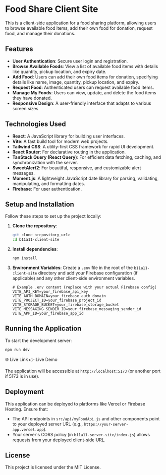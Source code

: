 # Food Share Client Site

This is a client-side application for a food sharing platform, allowing users to browse available food items, add their own food for donation, request food, and manage their donations.

## Features

*   **User Authentication**: Secure user login and registration.
*   **Browse Available Foods**: View a list of available food items with details like quantity, pickup location, and expiry date.
*   **Add Food**: Users can add their own food items for donation, specifying details like name, image, quantity, pickup location, and expiry.
*   **Request Food**: Authenticated users can request available food items.
*   **Manage My Foods**: Users can view, update, and delete the food items they have donated.
*   **Responsive Design**: A user-friendly interface that adapts to various screen sizes.

## Technologies Used

*   **React**: A JavaScript library for building user interfaces.
*   **Vite**: A fast build tool for modern web projects.
*   **Tailwind CSS**: A utility-first CSS framework for rapid UI development.
*   **React Router**: For declarative routing in the application.
*   **TanStack Query (React Query)**: For efficient data fetching, caching, and synchronization with the server.
*   **SweetAlert2**: For beautiful, responsive, and customizable alert messages.
*   **Moment.js**: A lightweight JavaScript date library for parsing, validating, manipulating, and formatting dates.
*   **Firebase**: For user authentication.

## Setup and Installation

Follow these steps to set up the project locally:

1.  **Clone the repository**:
    ```bash
    git clone <repository_url>
    cd b11a11-client-site
    ```

2.  **Install dependencies**:
    ```bash
    npm install
    ```

3.  **Environment Variables**:
    Create a `.env` file in the root of the `b11a11-client-site` directory and add your Firebase configuration (if applicable) and any other client-side environment variables.

    ```
    # Example .env content (replace with your actual Firebase config)
    VITE_API_KEY=your_firebase_api_key
    VITE_AUTH_DOMAIN=your_firebase_auth_domain
    VITE_PROJECT_ID=your_firebase_project_id
    VITE_STORAGE_BUCKET=your_firebase_storage_bucket
    VITE_MESSAGING_SENDER_ID=your_firebase_messaging_sender_id
    VITE_APP_ID=your_firebase_app_id
    ```

## Running the Application

To start the development server:

```bash
npm run dev
```
🌐 Live Link
👉 Live Demo

The application will be accessible at `http://localhost:5173` (or another port if 5173 is in use).

## Deployment

This application can be deployed to platforms like Vercel or Firebase Hosting. Ensure that:
*   The API endpoints in `src/api/myFoodApi.js` and other components point to your deployed server URL (e.g., `https://your-server-app.vercel.app`).
*   Your server's CORS policy (in `b11a11-server-site/index.js`) allows requests from your deployed client-side URL.

## License

This project is licensed under the MIT License.
